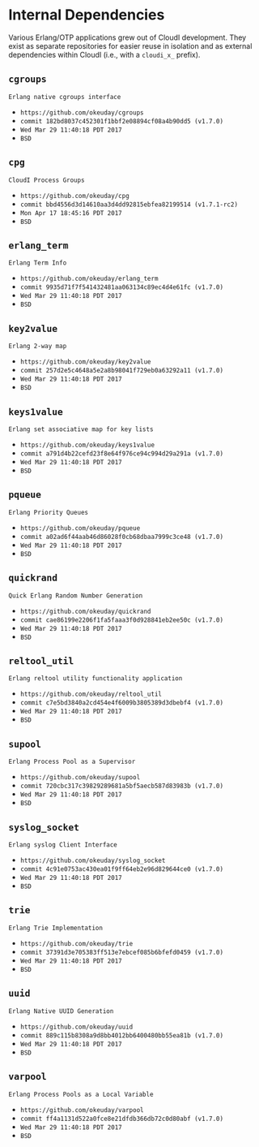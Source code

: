 Internal Dependencies
=====================

Various Erlang/OTP applications grew out of CloudI development.
They exist as separate repositories for easier reuse in isolation and
as external dependencies within CloudI (i.e., with a `cloudi_x_` prefix).

`cgroups`
---------
`Erlang native cgroups interface`

- `https://github.com/okeuday/cgroups`
- `commit 182bd8037c452301f1bbf2e08894cf08a4b90dd5 (v1.7.0)`
- `Wed Mar 29 11:40:18 PDT 2017`
- `BSD`

`cpg`
-----
`CloudI Process Groups`

- `https://github.com/okeuday/cpg`
- `commit bbd4556d3d14610aa3d4dd92815ebfea82199514 (v1.7.1-rc2)`
- `Mon Apr 17 18:45:16 PDT 2017`
- `BSD`

`erlang_term`
-------------
`Erlang Term Info`

- `https://github.com/okeuday/erlang_term`
- `commit 9935d71f7f541432481aa063134c89ec4d4e61fc (v1.7.0)`
- `Wed Mar 29 11:40:18 PDT 2017`
- `BSD`

`key2value`
-----------
`Erlang 2-way map`

- `https://github.com/okeuday/key2value`
- `commit 257d2e5c4648a5e2a8b98041f729eb0a63292a11 (v1.7.0)`
- `Wed Mar 29 11:40:18 PDT 2017`
- `BSD`

`keys1value`
------------
`Erlang set associative map for key lists`

- `https://github.com/okeuday/keys1value`
- `commit a791d4b22cefd23f8e64f976ce94c994d29a291a (v1.7.0)`
- `Wed Mar 29 11:40:18 PDT 2017`
- `BSD`

`pqueue`
--------
`Erlang Priority Queues`

- `https://github.com/okeuday/pqueue`
- `commit a02ad6f44aab46d86028f0cb68dbaa7999c3ce48 (v1.7.0)`
- `Wed Mar 29 11:40:18 PDT 2017`
- `BSD`

`quickrand`
-----------
`Quick Erlang Random Number Generation`

- `https://github.com/okeuday/quickrand`
- `commit cae86199e2206f1fa5faaa3f0d928841eb2ee50c (v1.7.0)`
- `Wed Mar 29 11:40:18 PDT 2017`
- `BSD`

`reltool_util`
--------------
`Erlang reltool utility functionality application`

- `https://github.com/okeuday/reltool_util`
- `commit c7e5bd3840a2cd454e4f6009b3805389d3dbebf4 (v1.7.0)`
- `Wed Mar 29 11:40:18 PDT 2017`
- `BSD`

`supool`
--------
`Erlang Process Pool as a Supervisor`

- `https://github.com/okeuday/supool`
- `commit 720cbc317c39829289681a5bf5aecb587d83983b (v1.7.0)`
- `Wed Mar 29 11:40:18 PDT 2017`
- `BSD`

`syslog_socket`
---------------
`Erlang syslog Client Interface`

- `https://github.com/okeuday/syslog_socket`
- `commit 4c91e0753ac430ea01f9ff64eb2e96d829644ce0 (v1.7.0)`
- `Wed Mar 29 11:40:18 PDT 2017`
- `BSD`

`trie`
------
`Erlang Trie Implementation`

- `https://github.com/okeuday/trie`
- `commit 37391d3e705383ff513e7ebcef085b6bfefd0459 (v1.7.0)`
- `Wed Mar 29 11:40:18 PDT 2017`
- `BSD`

`uuid`
------
`Erlang Native UUID Generation`

- `https://github.com/okeuday/uuid`
- `commit 889c115b8308a9d8bb4012bb6400480bb55ea81b (v1.7.0)`
- `Wed Mar 29 11:40:18 PDT 2017`
- `BSD`

`varpool`
---------
`Erlang Process Pools as a Local Variable`

- `https://github.com/okeuday/varpool`
- `commit ff4a1131d522a0fce8e21dfdb366db72c0d80abf (v1.7.0)`
- `Wed Mar 29 11:40:18 PDT 2017`
- `BSD`

